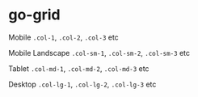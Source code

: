 # go-grid

Mobile
`.col-1`, `.col-2`, `.col-3` etc

Mobile Landscape
`.col-sm-1`, `.col-sm-2`, `.col-sm-3` etc

Tablet
`.col-md-1`, `.col-md-2`, `.col-md-3` etc

Desktop
`.col-lg-1`, `.col-lg-2`, `.col-lg-3` etc
